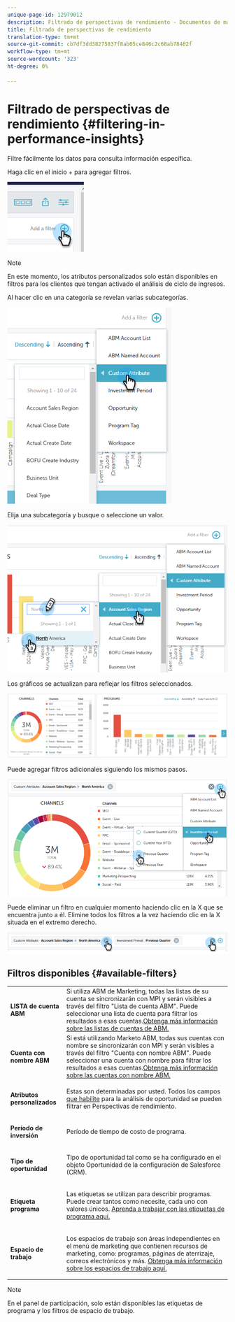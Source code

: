 ```yaml
---
unique-page-id: 12979012
description: Filtrado de perspectivas de rendimiento - Documentos de marketing - Documentación del producto
title: Filtrado de perspectivas de rendimiento
translation-type: tm+mt
source-git-commit: cb7df3dd38275837f8ab05ce846c2c68ab78462f
workflow-type: tm+mt
source-wordcount: '323'
ht-degree: 0%

---
```



# Filtrado de perspectivas de rendimiento {#filtering-in-performance-insights}

Filtre fácilmente los datos para consulta información específica.

Haga clic en el inicio + para agregar filtros.

![](assets/1-1.png)

>[!NOTE]
>
>En este momento, los atributos personalizados solo están disponibles en filtros para los clientes que tengan activado el análisis de ciclo de ingresos.

Al hacer clic en una categoría se revelan varias subcategorías.

![](assets/two-1.png)

Elija una subcategoría y busque o seleccione un valor.

![](assets/three.png)

Los gráficos se actualizan para reflejar los filtros seleccionados.

![](assets/four-1.png)

Puede agregar filtros adicionales siguiendo los mismos pasos.

![](assets/five.png)

Puede eliminar un filtro en cualquier momento haciendo clic en la X que se encuentra junto a él. Elimine todos los filtros a la vez haciendo clic en la X situada en el extremo derecho.

![](assets/6-2.png)

## Filtros disponibles {#available-filters}

<table> 
 <tbody> 
  <tr> 
   <td colspan="1"><strong>LISTA de cuenta ABM</strong></td> 
   <td colspan="1">Si utiliza ABM de Marketing, todas las listas de su cuenta se sincronizarán con MPI y serán visibles a través del filtro "Lista de cuenta ABM". Puede seleccionar una lista de cuenta para filtrar los resultados a esas cuentas.<a href="https://docs.marketo.com/display/public/DOCS/Account-Based+Web+Marketing+with+ABM" rel="nofollow">Obtenga más información sobre las listas de cuentas de ABM.</a></td> 
  </tr> 
  <tr> 
   <td colspan="1"><strong>Cuenta con nombre ABM</strong></td> 
   <td colspan="1">Si está utilizando Marketo ABM, todas sus cuentas con nombre se sincronizarán con MPI y serán visibles a través del filtro "Cuenta con nombre ABM". Puede seleccionar una cuenta con nombre para filtrar los resultados a esas cuentas.<a href="https://docs.marketo.com/x/eaCt" rel="nofollow">Obtenga más información sobre las cuentas con nombre ABM.</a></td> 
  </tr> 
  <tr> 
   <td colspan="1"><strong>Atributos personalizados</strong></td> 
   <td colspan="1"><p>Estas son determinadas por usted. Todos los campos <a href="/help/marketo/product-docs/reporting/revenue-cycle-analytics/revenue-tools/enabling-custom-field-sync-for-revenue-cycle-analytics.md" rel="nofollow">que habilite</a> para la análisis de oportunidad se pueden filtrar en Perspectivas de rendimiento.</p></td> 
  </tr> 
  <tr> 
   <td colspan="1"><p><strong>Período de inversión</strong></p></td> 
   <td colspan="1"><p>Período de tiempo de costo de programa.</p></td> 
  </tr> 
  <tr> 
   <td colspan="1"><p><strong>Tipo de oportunidad</strong></p></td> 
   <td colspan="1"><p>Tipo de oportunidad tal como se ha configurado en el objeto Oportunidad de la configuración de Salesforce (CRM).</p></td> 
  </tr> 
  <tr> 
   <td><p><strong>Etiqueta programa</strong></p></td> 
   <td><p>Las etiquetas se utilizan para describir programas. Puede crear tantos como necesite, cada uno con valores únicos. <a href="/help/marketo/product-docs/administration/tags/create-a-new-program-tag-and-tag-values.md" rel="nofollow">Aprenda a trabajar con las etiquetas de programa aquí.</a></p></td> 
  </tr> 
  <tr> 
   <td><strong>Espacio de trabajo</strong></td> 
   <td><p>Los espacios de trabajo son áreas independientes en el menú de marketing que contienen recursos de marketing, como: programas, páginas de aterrizaje, correos electrónicos y más. <a href="/help/marketo/product-docs/administration/workspaces-and-person-partitions/understanding-workspaces-and-person-partitions.md" rel="nofollow">Obtenga más información sobre los espacios de trabajo aquí.</a></p></td> 
  </tr> 
 </tbody> 
</table>

>[!NOTE]
>
>En el panel de participación, solo están disponibles las etiquetas de programa y los filtros de espacio de trabajo.
